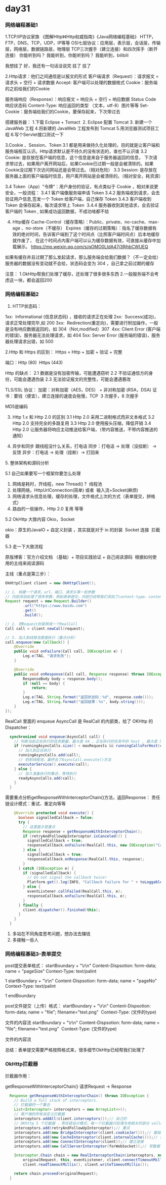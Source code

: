 # day31

### 网络编程基础1

1.TCP/IP协议家族
《图解Http》《Http权威指南》《Java网络编程基础》
HTTP，FTP，DNS，TCP，UDP，IP等等
OSI七层协议：应用层，表示层，会话层，传输层，网络层，数据链路层，物理层
TCP三次握手（建立连接）和四次挥手（断开连接）
你能听到吗？
我能听到，你能听到吗？
我能听到，bilibili

我想挂了
好，我还有一句话没说完
挂了
挂了

2.Http请求：他们之间通信是以报文的形式
客户端请求（Request）：请求报文 = 请求头 + 空行 + 请求数据
Accept: 客户端可以处理的数据格式
Cookie：服务端的之前给我们的Cookie

服务端响应（Response）：响应报文 = 响应头 + 空行 + 响应数据
Status Code 响应状态码
Content-Type: 响应返回的类型 （文本，utf-8）图片等等
Set-Cookie：服务端给我们的Cookie，要保存起来，下次带过去

搭建服务器：
1.下载 Eclipse + Tomact 
2. Eclipse 配置 Tomcat
3. 新建一个 JavaWeb 工程
4.将新建的 JavaWeb 工程发布到 Tomcat
5.用浏览器测试项目工程
6.写个Servlet接口测试一下

3.Cookie 、Session、Token
3.1 都是用来做持久化处理的，目的就是让客户端和服务端相互认识。Http请求默认是不持久的没有状态的，谁也不认识谁
3.2 Cookie: 是存放在客户端的信息，这个信息是来自于服务器返回的信息，
下次请求带过去，如果用户离开网站后，如果Cookie已过期一般是会被清除的。如果Cookie没过期下次访问网站还是会带过去。（相对危险）
3.3 Session: 是存放在服务器上面的客户端临时信息，用户离开网站是会被清除的。（相对安全，耗资源）

3.4 Token（App）"令牌"：用户身份的验证，有点类似于 Cookie ，相对来说更安全，一般流程：
3.4.1 客户端像服务端申请 Token
3.4.2 服务端收到请求，会去验证用户信息,签发一个 Token 给客户端，自己保存 Token
3.4.3 客户端收到 Token 会保存起来，每次请求带上 Token 
3.4.4 服务器收到其他请求，会去验证客户端的 Token , 如果成功返回数据，不成功啥都不给

4. Http缓存
Cache-Control（缓存策略）：Public、private、no-cache、max-age 、no-store（不缓存）
Expires（缓存的过期策略）：指名了缓存数据有效的绝对时间，告诉客户端到了这个时间点（比照客户端时间点）后本地缓存就作废了，
在这个时间点内客户端可以认为缓存数据有效，可直接从缓存中加载展示。
https://mp.weixin.qq.com/s/qOMO0LIdA47j3RjhbCWUEQ

如果有缓存并且过期了那么发起请求，那么服务端会给我们数据？（不一定会给）服务器的数据没有变动就不会给，状态码会变为 304 ，自己拿之前过期的缓存

注意：
1.OkHttp帮我们处理了缓存，还处理了很多很多东西
2.一般服务端不会考虑这一块，都会返回200

### 网络编程基础2

1. HTTP状态码：

1xx:  Informational (信息状态码) ，接收的请求正在处理
2xx:  Success(成功)，请求正常处理完毕,如 200
3xx:  Redirection(重定向)，需要进行附加操作，一般是没有响应数据返回的，如 304（Not,modified）307 
4xx: Client Error (客户端的错误)，服务器无法处理请求，如 404
5xx: Server Error (服务端的错误)，服务器处理请求出错，如 500

2.Http 和 Https 的区别：
Https = Http + 加密 + 验证 + 完整

端口：Http (80)  Https (443)

Http 的缺点：
2.1 数据是没有加密传输，可能遭遇窃听
2.2 不验证通信方的身份，可能会遭遇伪装
2.3 无法验证报文的完整性，可能会遭遇篡改

TLS/SSL 协议：
加密：对称加密（AES，DES） + 非对称加密 (RSA，DSA)
证书：要钱（便宜），建立连接的速度会拖慢，TCP  3 次握手，8 次握手

MD5是编码

3. Http 1.x 和 Http 2.0 的区别
3.1 Http 2.0 采用二进制格式而非文本格式
3.2 Http 2.0 支持完全的多路复用
3.3 Http 2.0 使用报头压缩，降低开销
3.4 Http 2.0 让服务器将响应主动推送给客户端，（带内容推送，不带内容推送的通知）

4. 异步和同步
跟线程没什么关系，打电话
同步：打电话 -> 处理（没挂断） -> 反馈
异步：打电话 -> 处理（挂断）-> 打回来

5. 整体架构和源码分析

5.1 自己如果要写一个框架你要怎么处理

1. 网络是耗时，开线程，new Thread() ?  线程池
2. 处理网络，HttpUrlConnection(简单) 或者  输入流+Socket(麻烦)
3. 网络请求头信息处理，缓存的处理，文件格式上次的方式（表单提交，拼格式）
4. 路由的一些操作，Http 2.0 复用 等等

5.2 OkHttp 大致内容 Okio，Socket

okio：原生的JavaIO + 自定义封装 ，其实就是对于 io 的封装 
Socket 连接 
拦截器

5.3 走一下大致流程

原版博客：官方介绍文档 （基础）+ 项目实践验证 + 自己阅读源码 
根据如何使用的主线来阅读源码

主线（重点是第三步）：

```java
OkHttpClient client = new OkHttpClient();

// 1. 构建一个请求，url、端口、请求头等一些参数
// 内部添加处理了很多参数，例如表单提交，内部已经帮我们添加了content-type、content-length等
Request request = new Request.Builder()
        .url("https://www.baidu.com")
        .get()
        .build();

// 2. 把Request封装转成一个RealCall
Call call = client.newCall(request);

// 3. 加入到线程池里面执行（重点分析）
call.enqueue(new Callback() {
    @Override
    public void onFailure(Call call, IOException e) {
        Log.e(TAG, "请求失败");
    }

    @Override
    public void onResponse(Call call, Response response) throws IOException {
        ResponseBody body = response.body();
        if (null == body) {
            return;
        }
        Log.e(TAG, String.format("返回状态码：%d", response.code()));
        Log.e(TAG, String.format("返回结果：%s", body.string()));
    }
});
```

RealCall 里面的 enqueue
AsyncCall 是 RealCall 的内部类，给了 OKHttp 的 Dispatcher：

```java
  synchronized void enqueue(AsyncCall call) {
    // 判断当前正在执行的任务数量，最大是 64 ，正在执行的任务中的 host , 最大是 5
    if (runningAsyncCalls.size() < maxRequests && runningCallsForHost(call) < maxRequestsPerHost) {
      // 加入到正在执行
      runningAsyncCalls.add(call);
      // 扔到线程池，最终去了AsyncCall.execute()方法
      executorService().execute(call);
    } else {
      // 加入准备执行的集合，等待执行
      readyAsyncCalls.add(call);
    }
  }
```

需要重点分析getResponseWithInterceptorChain()方法，返回Response：
责任链设计模式：重试、重定向等等

```java
    @Override protected void execute() {
      boolean signalledCallback = false;
      try {
        // 这里面才是重点
        Response response = getResponseWithInterceptorChain();
        if (retryAndFollowUpInterceptor.isCanceled()) {
          signalledCallback = true;
          responseCallback.onFailure(RealCall.this, new IOException("Canceled"));
        } else {
          signalledCallback = true;
          responseCallback.onResponse(RealCall.this, response);
        }
      } catch (IOException e) {
        if (signalledCallback) {
          // Do not signal the callback twice!
          Platform.get().log(INFO, "Callback failure for " + toLoggableString(), e);
        } else {
          eventListener.callFailed(RealCall.this, e);
          responseCallback.onFailure(RealCall.this, e);
        }
      } finally {
        client.dispatcher().finished(this);
      }
    }
  }
```

1. 多站在不同角度思考问题，想办法去赚钱
2. 多接触一些人

### 网络编程基础3-表单提交

post提交表单格式：
startBoundary + "\r\n"
Content-Dispsotion: form-data; name = "pageSize"
Context-Type: text/palint

1
startBoundary + "\r\n"
Content-Dispsotion: form-data; name = "pageNo"
Context-Type: text/palint

1
endBoundary

post文件提交（上传）格式：
startBoundary + "\r\n"
Content-Dispsotion: form-data; name = "file"; filename="test.png" 
Context-Type: (文件的type) 

文件的内容流
startBoundary + "\r\n"
Content-Dispsotion: form-data; name = "file"; filename="test.png" 
Context-Type: (文件的type) 

文件的内容流

总结：表单提交需要严格按照格式来，很多细节OkHttp已经帮我们处理了

### OkHttp拦截器

拦截器作用：

getResponseWithInterceptorChain() 请求Request -> Response

```java
  Response getResponseWithInterceptorChain() throws IOException {
    // Build a full stack of interceptors.
    // 拦截器的一个集合
    List<Interceptor> interceptors = new ArrayList<>();
    // 客户端的所有自定义拦截器
    interceptors.addAll(client.interceptors());// 自己的
    // OKhttp 5 个拦截器 ，责任链设计模式，每一个拦截器只处理与他相关的部分 volley
    interceptors.add(retryAndFollowUpInterceptor);// 重试
    interceptors.add(new BridgeInterceptor(client.cookieJar()));// 基础
    interceptors.add(new CacheInterceptor(client.internalCache()));// 缓存
    interceptors.add(new ConnectInterceptor(client));// 建立连接
    interceptors.add(new CallServerInterceptor(forWebSocket));// 写数据

    Interceptor.Chain chain = new RealInterceptorChain(interceptors, null, null, null, 0,
        originalRequest, this, eventListener, client.connectTimeoutMillis(),
        client.readTimeoutMillis(), client.writeTimeoutMillis());

    return chain.proceed(originalRequest);
  }
```
